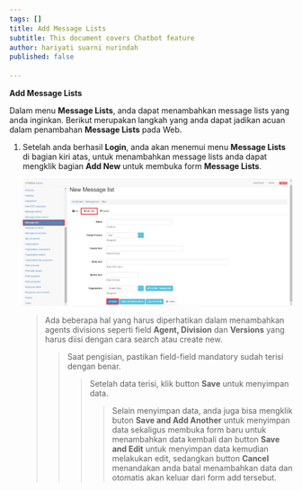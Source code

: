```yaml
---
tags: []
title: Add Message Lists
subtitle: This document covers Chatbot feature
author: hariyati suarni nurindah
published: false

---
```

**Add Message Lists**

Dalam menu **Message Lists**, anda dapat menambahkan message lists yang anda inginkan. Berikut merupakan langkah yang anda dapat jadikan acuan dalam penambahan **Message Lists** pada Web.

1. Setelah anda berhasil **Login**, anda akan menemui menu **Message Lists** di bagian kiri atas, untuk menambahkan message lists anda dapat mengklik bagian **Add New** untuk membuka form **Message Lists**.

   ![](/uploads/messagelists2.PNG)

   > Ada beberapa hal yang harus diperhatikan dalam menambahkan agents divisions seperti field **Agent, Division** dan **Versions** yang harus diisi dengan cara search atau create new.
   >
   > > Saat pengisian, pastikan field-field mandatory sudah terisi dengan benar.
   > >
   > > > Setelah data terisi, klik button **Save** untuk menyimpan data.
   > > >
   > > > > Selain menyimpan data, anda juga bisa mengklik buton **Save and Add Another** untuk menyimpan data sekaligus membuka form baru untuk menambahkan data kembali dan button **Save and Edit** untuk menyimpan data kemudian melakukan edit, sedangkan button **Cancel** menandakan anda batal menambahkan data dan otomatis akan keluar dari form add tersebut.